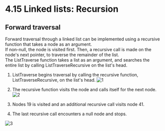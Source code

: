 # 4.15 Linked lists: Recursion

## Forward traversal
Forward traversal through a linked list can be implemented using a recursive function that takes a node as an argument.   
If non-null, the node is visited first. Then, a recursive call is made on the node's next pointer, to traverse the remainder of the list.   
The ListTraverse function takes a list as an argument, and searches the entire list by calling ListTraverseRecursive on the list's head.   

1. ListTraverse begins traversal by calling the recursive function, ListTraverseRecursive, on the list's head.
![1](https://github.com/ijaejun1025/CIS223-Algorithms/assets/154036705/de84c477-b361-41d0-bb73-c72ee60fd3eb)

2. The recursive function visits the node and calls itself for the next node.
![2](https://github.com/ijaejun1025/CIS223-Algorithms/assets/154036705/674044d4-3462-4831-9a88-0a0293260231)

3. Nodes 19 is visited and an additional recursive call visits node 41.
4. The last recursive call encounters a null node and stops.

![3](https://github.com/ijaejun1025/CIS223-Algorithms/assets/154036705/aeb6b143-bd9e-4199-94ed-c22614d81d1d)
